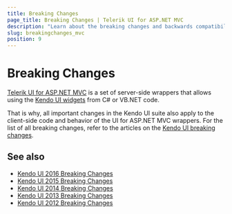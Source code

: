 ```yaml
---
title: Breaking Changes
page_title: Breaking Changes | Telerik UI for ASP.NET MVC
description: "Learn about the breaking changes and backwards compatibility released by Telerik UI for ASP.NET MVC."
slug: breakingchanges_mvc
position: 9
---
```


# Breaking Changes

[Telerik UI for ASP.NET MVC](http://www.telerik.com/aspnet-mvc) is a set of server-side wrappers that allows using the [Kendo UI widgets](../kendo-ui/introduction) from C# or VB.NET code.

That is why, all important changes in the Kendo UI suite also apply to the client-side code and behavior of the UI for ASP.NET MVC wrappers. For the list of all breaking changes, refer to the articles on the [Kendo UI breaking changes](../kendo-ui/backwards-compatibility/2017-backward-compatibility).

## See also

* [Kendo UI 2016 Breaking Changes](../kendo-ui/backwards-compatibility/2016-backward-compatibility)
* [Kendo UI 2015 Breaking Changes](../kendo-ui/backwards-compatibility/2015-backward-compatibility)
* [Kendo UI 2014 Breaking Changes](../kendo-ui/backwards-compatibility/2014-backward-compatibility)
* [Kendo UI 2013 Breaking Changes](../kendo-ui/backwards-compatibility/2013-backward-compatibility)
* [Kendo UI 2012 Breaking Changes](../kendo-ui/backwards-compatibility/2012-backward-compatibility)
